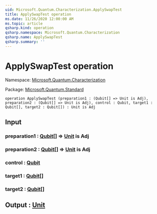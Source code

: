 ```yaml
---
uid: Microsoft.Quantum.Characterization.ApplySwapTest
title: ApplySwapTest operation
ms.date: 11/26/2020 12:00:00 AM
ms.topic: article
qsharp.kind: operation
qsharp.namespace: Microsoft.Quantum.Characterization
qsharp.name: ApplySwapTest
qsharp.summary: ''
---
```


# ApplySwapTest operation

Namespace: [Microsoft.Quantum.Characterization](xref:Microsoft.Quantum.Characterization)

Package: [Microsoft.Quantum.Standard](https://nuget.org/packages/Microsoft.Quantum.Standard)




```qsharp
operation ApplySwapTest (preparation1 : (Qubit[] => Unit is Adj), preparation2 : (Qubit[] => Unit is Adj), control : Qubit, target1 : Qubit[], target2 : Qubit[]) : Unit is Adj
```


## Input

### preparation1 : [Qubit](xref:microsoft.quantum.lang-ref.qubit)[] => [Unit](xref:microsoft.quantum.lang-ref.unit)  is Adj




### preparation2 : [Qubit](xref:microsoft.quantum.lang-ref.qubit)[] => [Unit](xref:microsoft.quantum.lang-ref.unit)  is Adj




### control : [Qubit](xref:microsoft.quantum.lang-ref.qubit)




### target1 : [Qubit](xref:microsoft.quantum.lang-ref.qubit)[]




### target2 : [Qubit](xref:microsoft.quantum.lang-ref.qubit)[]





## Output : [Unit](xref:microsoft.quantum.lang-ref.unit)

